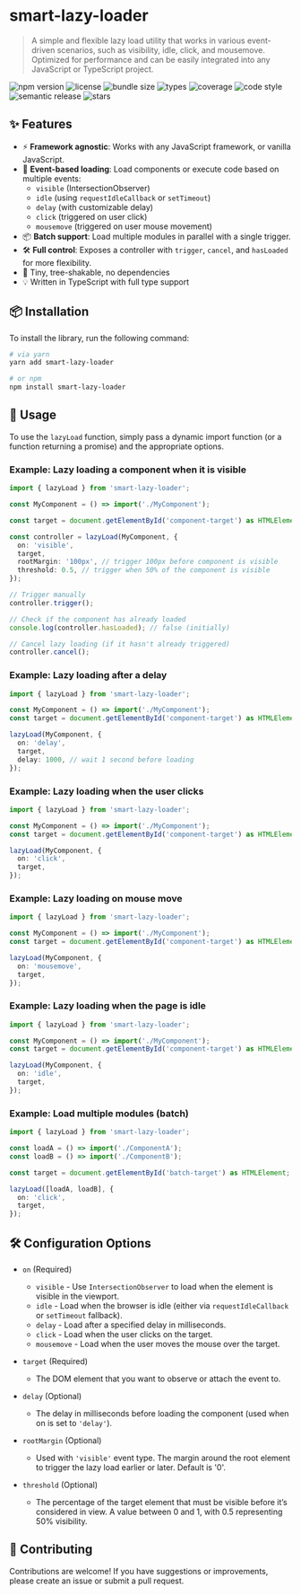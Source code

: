 # smart-lazy-loader

> A simple and flexible lazy load utility that works in various event-driven scenarios, such as visibility, idle, click, and mousemove. Optimized for performance and can be easily integrated into any JavaScript or TypeScript project.

![npm version](https://img.shields.io/npm/v/smart-lazy-loader)
![license](https://img.shields.io/github/license/anel-kalajevac/smart-lazy-loader)
![bundle size](https://img.shields.io/bundlephobia/minzip/smart-lazy-loader)
![types](https://img.shields.io/npm/types/smart-lazy-loader)
![coverage](https://img.shields.io/badge/coverage-100%25-brightgreen)
![code style](https://img.shields.io/badge/code_style-prettier-ff69b4.svg)
![semantic release](https://img.shields.io/badge/release-semantic--release-blue)
![stars](https://img.shields.io/github/stars/anel-kalajevac/smart-lazy-loader?style=social)

## ✨ Features

- ⚡ **Framework agnostic**: Works with any JavaScript framework, or vanilla JavaScript.
- 🧠 **Event-based loading**: Load components or execute code based on multiple events:
  - `visible` (IntersectionObserver)
  - `idle` (using `requestIdleCallback` or `setTimeout`)
  - `delay` (with customizable delay)
  - `click` (triggered on user click)
  - `mousemove` (triggered on user mouse movement)
- 📦 **Batch support**: Load multiple modules in parallel with a single trigger.
- 🛠️ **Full control**: Exposes a controller with `trigger`, `cancel`, and `hasLoaded` for more flexibility.
- 🎯 Tiny, tree-shakable, no dependencies
- 💡 Written in TypeScript with full type support

## 📦 Installation

To install the library, run the following command:

```bash
# via yarn
yarn add smart-lazy-loader

# or npm
npm install smart-lazy-loader
```

## 🔧 Usage

To use the `lazyLoad` function, simply pass a dynamic import function (or a function returning a promise) and the appropriate options.

### Example: Lazy loading a component when it is visible

```ts
import { lazyLoad } from 'smart-lazy-loader';

const MyComponent = () => import('./MyComponent');

const target = document.getElementById('component-target') as HTMLElement;

const controller = lazyLoad(MyComponent, {
  on: 'visible',
  target,
  rootMargin: '100px', // trigger 100px before component is visible
  threshold: 0.5, // trigger when 50% of the component is visible
});

// Trigger manually
controller.trigger();

// Check if the component has already loaded
console.log(controller.hasLoaded); // false (initially)

// Cancel lazy loading (if it hasn't already triggered)
controller.cancel();
```

### Example: Lazy loading after a delay

```ts
import { lazyLoad } from 'smart-lazy-loader';

const MyComponent = () => import('./MyComponent');
const target = document.getElementById('component-target') as HTMLElement;

lazyLoad(MyComponent, {
  on: 'delay',
  target,
  delay: 1000, // wait 1 second before loading
});
```

### Example: Lazy loading when the user clicks

```ts
import { lazyLoad } from 'smart-lazy-loader';

const MyComponent = () => import('./MyComponent');
const target = document.getElementById('component-target') as HTMLElement;

lazyLoad(MyComponent, {
  on: 'click',
  target,
});
```

### Example: Lazy loading on mouse move

```ts
import { lazyLoad } from 'smart-lazy-loader';

const MyComponent = () => import('./MyComponent');
const target = document.getElementById('component-target') as HTMLElement;

lazyLoad(MyComponent, {
  on: 'mousemove',
  target,
});
```

### Example: Lazy loading when the page is idle

```ts
import { lazyLoad } from 'smart-lazy-loader';

const MyComponent = () => import('./MyComponent');
const target = document.getElementById('component-target') as HTMLElement;

lazyLoad(MyComponent, {
  on: 'idle',
  target,
});
```

### Example: Load multiple modules (batch)

```ts
import { lazyLoad } from 'smart-lazy-loader';

const loadA = () => import('./ComponentA');
const loadB = () => import('./ComponentB');

const target = document.getElementById('batch-target') as HTMLElement;

lazyLoad([loadA, loadB], {
  on: 'click',
  target,
});
```

## 🛠 Configuration Options

- `on` (Required)

  - `visible` - Use `IntersectionObserver` to load when the element is visible in the viewport.
  - `idle` - Load when the browser is idle (either via `requestIdleCallback` or `setTimeout` fallback).
  - `delay` - Load after a specified delay in milliseconds.
  - `click` - Load when the user clicks on the target.
  - `mousemove` - Load when the user moves the mouse over the target.

- `target` (Required)

  - The DOM element that you want to observe or attach the event to.

- `delay` (Optional)

  - The delay in milliseconds before loading the component (used when on is set to `'delay'`).

- `rootMargin` (Optional)

  - Used with `'visible'` event type. The margin around the root element to trigger the lazy load earlier or later. Default is '0'.

- `threshold` (Optional)
  - The percentage of the target element that must be visible before it’s considered in view. A value between 0 and 1, with 0.5 representing 50% visibility.

## 🤝 Contributing

Contributions are welcome! If you have suggestions or improvements, please create an issue or submit a pull request.
